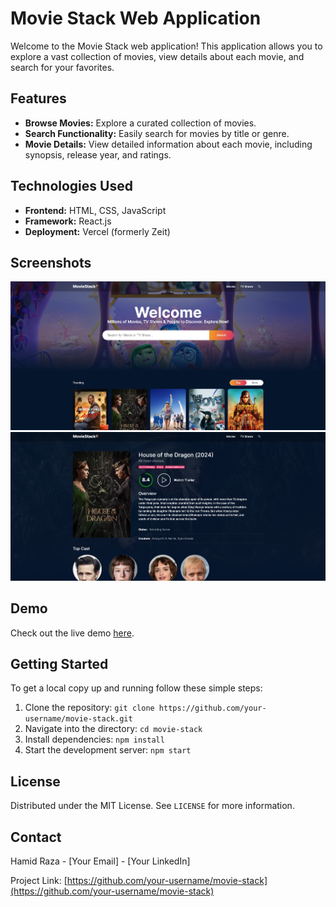 # Movie Stack Web Application

Welcome to the Movie Stack web application! This application allows you to explore a vast collection of movies, view details about each movie, and search for your favorites.

## Features

- **Browse Movies:** Explore a curated collection of movies.
- **Search Functionality:** Easily search for movies by title or genre.
- **Movie Details:** View detailed information about each movie, including synopsis, release year, and ratings.

## Technologies Used

- **Frontend:** HTML, CSS, JavaScript
- **Framework:** React.js
- **Deployment:** Vercel (formerly Zeit)

## Screenshots

![Home Page](/ScreenShots/Homepage.png)
![Movie Details](/ScreenShots/MovieDetails.png)

## Demo

Check out the live demo [here](https://movie-stack-tau.vercel.app/).

## Getting Started

To get a local copy up and running follow these simple steps:

1. Clone the repository: `git clone https://github.com/your-username/movie-stack.git`
2. Navigate into the directory: `cd movie-stack`
3. Install dependencies: `npm install`
4. Start the development server: `npm start`

## License

Distributed under the MIT License. See `LICENSE` for more information.

## Contact

Hamid Raza - [Your Email] - [Your LinkedIn]

Project Link: [https://github.com/your-username/movie-stack](https://github.com/your-username/movie-stack)
